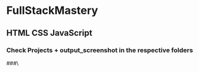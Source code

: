 # FullStackMastery
## HTML CSS JavaScript
### Check Projects + output_screenshot in the respective folders
###\
